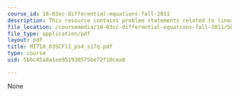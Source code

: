 ```yaml
---
course_id: 18-03sc-differential-equations-fall-2011
description: This resource contains problem statements related to linear operators.
file_location: /coursemedia/18-03sc-differential-equations-fall-2011/5bbc45a0a1ee951930575be72f10cea8_MIT18_03SCF11_ps4_s17q.pdf
file_type: application/pdf
layout: pdf
title: MIT18_03SCF11_ps4_s17q.pdf
type: course
uid: 5bbc45a0a1ee951930575be72f10cea8

---
```

None